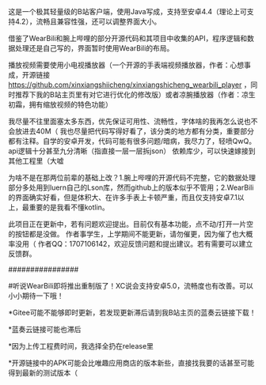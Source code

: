 这是一个极其轻量级的B站客户端，使用Java写成，支持至安卓4.4（理论上可支持4.2），流畅且兼容性强，还可以调整界面大小。

借鉴了WearBili和腕上哔哩的部分开源代码和其项目中收集的API，程序逻辑和数据处理还是自己写的，界面暂时使用WearBili的布局。

播放视频需要使用小电视播放器（一个开源的手表端视频播放器，作者：心想事成，开源链接 https://github.com/xinxiangshiicheng/xinxiangshicheng_wearbili_player ，同时推荐下我的B站主页里有对它进行优化的修改版）或者凉腕播放器（作者：凉生初霜，拥有缩放视频的特色功能）

我尽量不往里面塞太多东西，优先保证可用性、流畅性，字体啥的我再怎么说也不会放进去40M（
我也尽量把代码写得好看了，该分类的地方都有分类，重要部分都有注释。自学的安卓开发，代码可能有很多问题/暗病，我尽力了，轻喷QwQ。
api逻辑十分甚至九分清晰（指直接一层一层拆json）
依赖库少，可以快速嫁接到其他工程里（大嘘

为啥不是在那两位前辈的基础上改？1.腕上哔哩的开源代码不完整，它的数据处理部分多处用到luern自己的Lson库，然而github上的版本似乎不管用；2.WearBili的界面确实好看，但是体积大、在许多手表上卡顿严重，而且仅支持安卓7.1以上，最重要的是我看不懂kotlin。

此项目正在更新中，若有问题欢迎提出。目前仅有基本功能，点不动/打开一片空的按钮都是没做。
作者事学生，上学期间不能更新，请勿催更，因为催了也大概率没用（
作者QQ：1707106142，欢迎反馈问题和提出建议。若有需要可以建立反馈群。

################

#听说WearBili即将推出重制版了！XC说会支持安卓5.0，流畅度也有改善。可以小小期待一下哦！

*Gitee可能不能够即时更新，若发现更新滞后请到我B站主页的蓝奏云链接下载！

*蓝奏云链接可能也滞后

*因为上传工程费时间，我选择全扔在release里

*开源链接中的APK可能会比唯趣应用商店的版本新些，直接找我要的话甚至可能得到最新的测试版本（